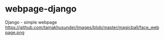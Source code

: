 # webpage-django
Django - simple webpage
https://github.com/tamakhusunder/Images/blob/master/magicball/face_webpage.png
